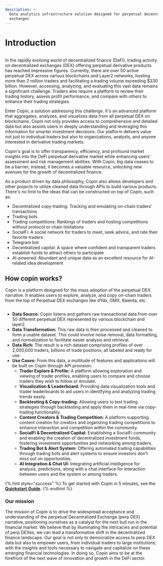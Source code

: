 ```yaml
---
description: >-
  Data analytics infrastructure solution designed for perpetual decentralized
  exchanges
---
```


# Introduction

<figure><img src=".gitbook/assets/90a0fef1-0501-4d41-8345-f97b8b8fbda8 (1).gif" alt=""><figcaption></figcaption></figure>

In the rapidly evolving world of decentralized finance (DeFi), trading activity on decentralized exchanges (DEX) offering perpetual derivative products has reached impressive figures. Currently, there are over 50 active perpetual DEX across various blockchains and Layer2 networks, hosting more than 2 million traders and facilitating a trading volume exceeding $330 billion. However, accessing, analyzing, and evaluating this vast data remains a significant challenge. Traders also require a platform to review their trading history, assess profit performance, and compare with others to enhance their trading strategies.

Enter Copin, a solution addressing this challenge. It's an advanced platform that aggregates, analyzes, and visualizes data from all perpetual DEX on blockchains. Copin not only provides access to comprehensive and detailed data but also assists users in deeply understanding and leveraging this information for smarter investment decisions. Our platform delivers value not just to individual traders but also to organizations, analysts, and anyone interested in derivative trading markets.

Copin's goal is to offer transparency, efficiency, and profound market insights into the DeFi perpetual derivative market while enhancing users' assessment and risk management abilities. With Copin, big data ceases to be a barrier; instead, it becomes a valuable resource, unlocking new avenues for the growth of decentralized finance.

As a product driven by data philosophy, Copin also allows developers and other projects to utilize cleaned data through APIs to build various products. There's no limit to the ideas that can be constructed on top of Copin, such as:

* Decentralized copy-trading: Tracking and emulating on-chain traders' transactions
* Trading bots
* Trading competitions: Rankings of traders and hosting competitions without protocol or chain limitations
* SocialFi: A social network for traders to meet, seek advice, and rate their favorite traders
* Telegram bot
* Decentralized capital: A space where confident and transparent traders establish funds to attract others to participate
* AI-powered: Abundant and unique data as an excellent resource for AI-related idea development

## How copin works?

Copin is a platform designed for the mass adoption of the perpetual DEX narrative. It enables users to explore, analyze, and copy on-chain traders from the top of Perpetual DEX exchanges like dYdx, GMX, Kwenta, etc.

<figure><img src=".gitbook/assets/20231122-142834.gif" alt=""><figcaption></figcaption></figure>

* **Data Source:** Copin listens and gathers raw transactional data from over 50 different perpetual DEX represented by various blockchain and layer2.
* **Data Transformation:** This raw data is then processed and cleaned to form a usable dataset. This could involve noise removal, data formatting, and normalization to facilitate easier analysis and retrieval.
* **Data Rich:** The result is a rich dataset comprising profiles of over 2,000,000 traders, billions of trade positions, all labeled and ready for use.
* **Use Cases:** From this data, a multitude of features and applications will be built on Copin through API provision:
  * **Trader Explore & Profile:** A platform allowing exploration and viewing of trader profiles, enabling users to compare and choose traders they wish to follow or emulate.
  * **Visualization & Leaderboard:** Providing data visualization tools and trader leaderboards to aid users in identifying and analyzing trading trends easily.
  * **Backtesting & Copy-trading:** Allowing users to test trading strategies through backtesting and apply them in real-time via copy-trading functionality.
  * **Content Creators & Trading Competition:** A platform supporting content creation for creators and organizing trading competitions to enhance interaction and competition within the community.
  * **SocialFi & Decentralized Capital:** Establishing a SocialFi community and enabling the creation of decentralized investment funds, fostering investment opportunities and networking among traders.
  * **Trading Bot & Alert System:** Offering automated trading capabilities through trading bots and alert systems to ensure investors don’t miss out on opportunities.
  * **AI Integration & Chat UI:** Integrating artificial intelligence for analysis, predictions, along with a chat interface for interaction between users and the system or among traders.

{% hint style="success" %}
To get started with Copin in 5 minutes, see the[ **Quickstart** **Guide**](features/dashboard.md)**.**
{% endhint %}

### **Our mission**

The mission of Copin is to drive the widespread acceptance and understanding of the perpetual Decentralized Exchange (perp DEX) narrative, positioning ourselves as a catalyst for the next bull run in the financial market. We believe that by illuminating the intricacies and potential of perp DEXes, we can lead a transformative shift in the decentralized finance landscape. Our goal is not only to democratize access to perp DEX data but also to empower users, from individual traders to large institutions, with the insights and tools necessary to navigate and capitalize on these emerging financial technologies. In doing so, Copin aims to be at the forefront of the next wave of innovation and growth in the DeFi sector.
